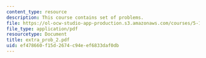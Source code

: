 ```yaml
---
content_type: resource
description: This course contains set of problems.
file: https://ol-ocw-studio-app-production.s3.amazonaws.com/courses/5-13-organic-chemistry-ii-fall-2006/ef478660f15d2674c94eef6833daf0db_extra_prob_2.pdf
file_type: application/pdf
resourcetype: Document
title: extra_prob_2.pdf
uid: ef478660-f15d-2674-c94e-ef6833daf0db
---
```

